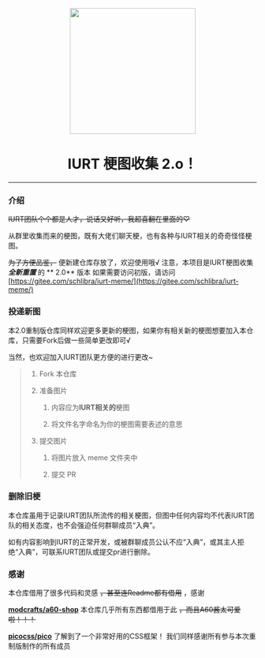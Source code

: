 <div align=center>
    <img width="255" height="255" src="#"/>
</div>

<center><h1> IURT 梗图收集  <b>2.o！ </b></h1></center>

* * *

### 介绍

~~IURT团队个个都是人才，说话又好听，我超喜翻在里面的♡~~


从群里收集而来的梗图，既有大佬们聊天梗，也有各种与IURT相关的奇奇怪怪梗图。

~~为了方便品鉴，~~ 便新建仓库存放了，欢迎使用哦√
注意，本项目是IURT梗图收集 **_全新重置_** 的 ** 2.0** 版本
如果需要访问初版，请访问[https://gitee.com/schlibra/iurt-meme/](https://gitee.com/schlibra/iurt-meme/)
### 投递新图

本2.0重制版仓库同样欢迎更多更新的梗图，如果你有相关新的梗图想要加入本仓库，只需要Fork后做一些简单更改即可√

当然，也欢迎加入IURT团队更方便的进行更改~

> 1. Fork 本仓库
> 
> 2. 准备图片
>    
>    1. 内容应为**IURT相关的**梗图
>    
>    2. 将文件名字命名为你的梗图需要表述的意思
> 
> 3. 提交图片
>    
>    1. 将图片放入 meme 文件夹中
>    
>    2. 提交 PR

### 删除旧梗

本仓库虽用于记录IURT团队所流传的相关梗图，但图中任何内容均不代表IURT团队的相关态度，也不会强迫任何群聊成员“入典”。

如有内容影响到IURT的正常开发，或被群聊成员公认不应“入典”，或其主人拒绝“入典”，可联系IURT团队或提交pr进行删除。

### 感谢

本仓库借用了很多代码和灵感 ~~，甚至连Readme都有借用~~ ，感谢

**[modcrafts/a60-shop](https://github.com/modcrafts/a60-shop)** 本仓库几乎所有东西都借用于此 ~~，而且A60酱太可爱啦！！！~~ 

**[picocss/pico](https://github.com/picocss/pico/tree/f9e97c0bf430df8fa3f730eb6a6e84f63d4a9b0c)** 了解到了一个非常好用的CSS框架！
我们同样感谢所有参与本次重制版制作的所有成员
